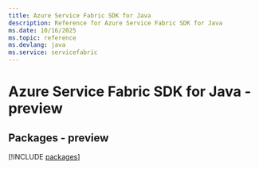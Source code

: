 ```yaml
---
title: Azure Service Fabric SDK for Java
description: Reference for Azure Service Fabric SDK for Java
ms.date: 10/16/2025
ms.topic: reference
ms.devlang: java
ms.service: servicefabric
---
```

# Azure Service Fabric SDK for Java - preview
## Packages - preview
[!INCLUDE [packages](service-fabric-index.md)]